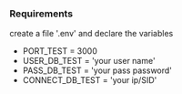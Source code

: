 ### Requirements

create a file '.env' and declare the variables
* PORT_TEST = 3000
* USER_DB_TEST = 'your user name'
* PASS_DB_TEST = 'your pass password'
* CONNECT_DB_TEST = 'your ip/SID'